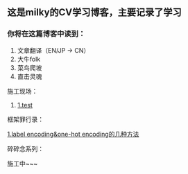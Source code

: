 ## 这是milky的CV学习博客，主要记录了学习
### 你将在这篇博客中读到：
1. 文章翻译（EN/JP -> CN）
2. 大牛folk
3. 菜鸟爬坡
4. 直击灵魂



施工现场：
1. [1.test](test.md)




框架罪行录：

[1.label encoding&one-hot encoding的几种方法](训练前1.md)


碎碎念系列：

施工中~~~
